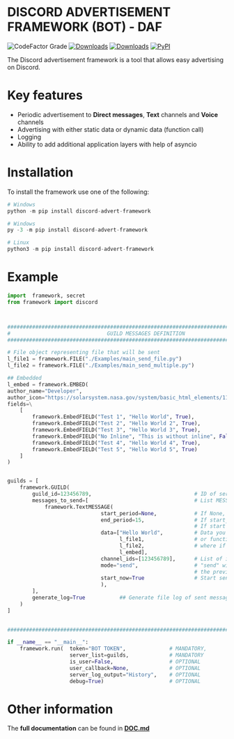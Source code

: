 #  **DISCORD ADVERTISEMENT FRAMEWORK (BOT) - DAF**
![CodeFactor Grade](https://img.shields.io/codefactor/grade/github/davidhozic/discord-advertisement-framework/master)
[![Downloads](https://pepy.tech/badge/discord-advert-framework)](https://pepy.tech/project/discord-advert-framework) [![Downloads](https://pepy.tech/badge/discord-advert-framework/month)](https://pepy.tech/project/discord-advert-framework)
[![PyPI](https://img.shields.io/pypi/v/discord-advert-framework)](https://pypi.org/project/Discord-Advert-Framework/)

The Discord advertisement framework is a tool that allows easy advertising on Discord.

# **Key features**
- Periodic advertisement to **Direct messages**, **Text** channels and **Voice** channels
- Advertising with either static data or dynamic data (function call)
- Logging
- Ability to add additional application layers with help of asyncio

# **Installation**
To install the framework use one of the following:
```py
# Windows
python -m pip install discord-advert-framework
```
```py
# Windows
py -3 -m pip install discord-advert-framework
```
```py
# Linux
python3 -m pip install discord-advert-framework
```

# **Example**
```py
import  framework, secret
from framework import discord



############################################################################################
#                               GUILD MESSAGES DEFINITION                                  #
############################################################################################

# File object representing file that will be sent
l_file1 = framework.FILE("./Examples/main_send_file.py")
l_file2 = framework.FILE("./Examples/main_send_multiple.py")

## Embedded
l_embed = framework.EMBED(
author_name="Developer",
author_icon="https://solarsystem.nasa.gov/system/basic_html_elements/11561_Sun.png",
fields=\
    [
        framework.EmbedFIELD("Test 1", "Hello World", True),
        framework.EmbedFIELD("Test 2", "Hello World 2", True),
        framework.EmbedFIELD("Test 3", "Hello World 3", True),
        framework.EmbedFIELD("No Inline", "This is without inline", False),
        framework.EmbedFIELD("Test 4", "Hello World 4", True),
        framework.EmbedFIELD("Test 5", "Hello World 5", True)
    ]
)


guilds = [
    framework.GUILD(
        guild_id=123456789,                                 # ID of server (guild)
        messages_to_send=[                                  # List MESSAGE objects
            framework.TextMESSAGE(
                              start_period=None,            # If None, messages will be send on a fixed period (end period)
                              end_period=15,                # If start_period is None, it dictates the fixed sending period,
                                                            # If start period is defined, it dictates the maximum limit of randomized period
                              data=["Hello World",          # Data you want to sent to the function (Can be of types : str, embed, file, list of types to the left
                                    l_file1,                # or function that returns any of above types(or returns None if you don't have any data to send yet),
                                    l_file2,                # where if you pass a function you need to use the framework.FUNCTION decorator on top of it ).
                                    l_embed],           
                              channel_ids=[123456789],      # List of ids of all the channels you want this message to be sent into
                              mode="send",                  # "send" will send a new message every time, "edit" will edit the previous message, "clear-send" will delete
                                                            # the previous message and then send a new one
                              start_now=True                # Start sending now (True) or wait until period
                              ),  
        ],
        generate_log=True           ## Generate file log of sent messages (and failed attempts) for this server 
    )
]

                                     
############################################################################################

if __name__ == "__main__":
    framework.run(  token="BOT TOKEN",              # MANDATORY,
                    server_list=guilds,             # MANDATORY
                    is_user=False,                  # OPTIONAL
                    user_callback=None,             # OPTIONAL
                    server_log_output="History",    # OPTIONAL
                    debug=True)                     # OPTIONAL
```

# **Other information**
The **full documentation** can be found in **[DOC.md](DOC.md)**